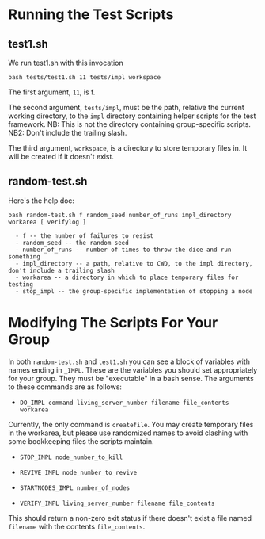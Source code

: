 # Running the Test Scripts
## test1.sh
We run test1.sh with this invocation

    bash tests/test1.sh 11 tests/impl workspace

The first argument, `11`, is f.

The second argument, `tests/impl`, must be the path, relative the current
working directory, to the `impl` directory containing helper scripts for the
test framework. NB: This is not the directory containing group-specific
scripts. NB2: Don't include the trailing slash.

The third argument, `workspace`, is a directory to store temporary files in. It
will be created if it doesn't exist.

## random-test.sh
Here's the help doc:

    bash random-test.sh f random_seed number_of_runs impl_directory workarea [ verifylog ]

      - f -- the number of failures to resist
      - random_seed -- the random seed
      - number_of_runs -- number of times to throw the dice and run something
      - impl_directory -- a path, relative to CWD, to the impl directory, don't include a trailing slash
      - workarea -- a directory in which to place temporary files for testing
      - stop_impl -- the group-specific implementation of stopping a node


# Modifying The Scripts For Your Group

In both `random-test.sh` and `test1.sh` you can see a block of variables with
names ending in `_IMPL`. These are the variables you should set appropriately
for your group. They must be "executable" in a bash sense. The arguments to
these commands are as follows:

  - `DO_IMPL command living_server_number filename file_contents workarea`

  Currently, the only command is `createfile`. You may create temporary files in
  the workarea, but please use randomized names to avoid clashing with some
  bookkeeping files the scripts maintain.

  - `STOP_IMPL node_number_to_kill`

  - `REVIVE_IMPL node_number_to_revive`

  - `STARTNODES_IMPL number_of_nodes`

  - `VERIFY_IMPL living_server_number filename file_contents`

  This should return a non-zero exit status if there doesn't exist a file named
  `filename` with the contents `file_contents`.
